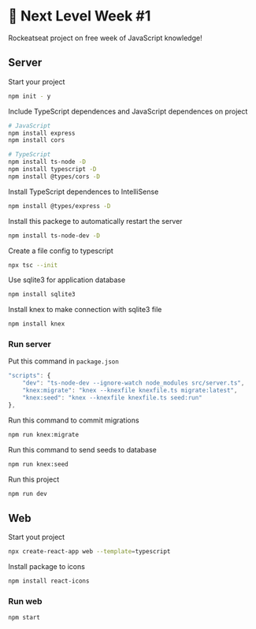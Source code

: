 # :rocket: Next Level Week #1

Rockeatseat project on free week of JavaScript knowledge!

## Server 
 
Start your project
````sh
npm init - y
````

Include TypeScript dependences and JavaScript dependences on project
````sh
# JavaScript
npm install express
npm install cors

# TypeScript
npm install ts-node -D
npm install typescript -D
npm install @types/cors -D
````

Install TypeScript dependences to IntelliSense
````sh
npm install @types/express -D
````

Install this packege to automatically restart the server
````sh
npm install ts-node-dev -D
````

Create a file config to typescript 
````sh
npx tsc --init
````

Use sqlite3 for application database
````sh
npm install sqlite3
````

Install knex to make connection with sqlite3 file
````sh
npm install knex
````

### Run server

Put this command in `package.json`

````js
"scripts": {
    "dev": "ts-node-dev --ignore-watch node_modules src/server.ts",
    "knex:migrate": "knex --knexfile knexfile.ts migrate:latest",
    "knex:seed": "knex --knexfile knexfile.ts seed:run"
},
````

Run this command to commit migrations 
````sh
npm run knex:migrate
````

Run this command to send seeds to database
````sh
npm run knex:seed
````

Run this project
````sh
npm run dev
````

## Web

Start yout project
````sh
npx create-react-app web --template=typescript
````

Install package to icons
````sh
npm install react-icons
`````

### Run web

````sh
npm start
````